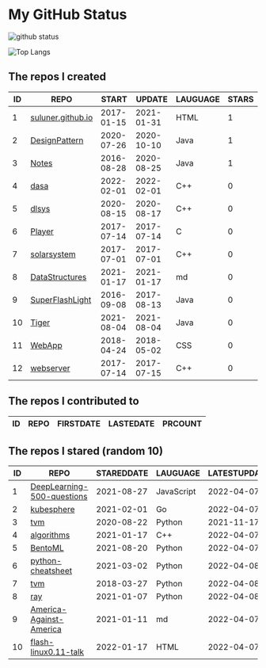 # My GitHub Status

<img src="https://github-readme-stats-1.yihong0618.vercel.app/api?username=ThaddeusJiang&show_icons=true&&&hide_title=true&count_private=true" alt="github status" />

![Top Langs](https://github-readme-stats-1.yihong0618.vercel.app/api/top-langs/?username=ThaddeusJiang&layout=compact)

<!--START_SECTION:my_github-->
## The repos I created
| ID |                               REPO                                |   START    |   UPDATE   | LAUGUAGE | STARS |
|----|-------------------------------------------------------------------|------------|------------|----------|-------|
|  1 | [suluner.github.io](https://github.com/suluner/suluner.github.io) | 2017-01-15 | 2021-01-31 | HTML     |     1 |
|  2 | [DesignPattern](https://github.com/suluner/DesignPattern)         | 2020-07-26 | 2020-10-10 | Java     |     1 |
|  3 | [Notes](https://github.com/suluner/Notes)                         | 2016-08-28 | 2020-08-25 | Java     |     1 |
|  4 | [dasa](https://github.com/suluner/dasa)                           | 2022-02-01 | 2022-02-01 | C++      |     0 |
|  5 | [dlsys](https://github.com/suluner/dlsys)                         | 2020-08-15 | 2020-08-17 | C++      |     0 |
|  6 | [Player](https://github.com/suluner/Player)                       | 2017-07-14 | 2017-07-14 | C        |     0 |
|  7 | [solarsystem](https://github.com/suluner/solarsystem)             | 2017-07-01 | 2017-07-01 | C++      |     0 |
|  8 | [DataStructures](https://github.com/suluner/DataStructures)       | 2021-01-17 | 2021-01-17 | md       |     0 |
|  9 | [SuperFlashLight](https://github.com/suluner/SuperFlashLight)     | 2016-09-08 | 2017-08-13 | Java     |     0 |
| 10 | [Tiger](https://github.com/suluner/Tiger)                         | 2021-08-04 | 2021-08-04 | Java     |     0 |
| 11 | [WebApp](https://github.com/suluner/WebApp)                       | 2018-04-24 | 2018-05-02 | CSS      |     0 |
| 12 | [webserver](https://github.com/suluner/webserver)                 | 2017-07-14 | 2017-07-15 | C++      |     0 |

## The repos I contributed to
| ID | REPO | FIRSTDATE | LASTEDATE | PRCOUNT |
|----|------|-----------|-----------|---------|

## The repos I stared (random 10)
| ID |                                         REPO                                         | STAREDDATE |  LAUGUAGE  | LATESTUPDATE |
|----|--------------------------------------------------------------------------------------|------------|------------|--------------|
|  1 | [DeepLearning-500-questions](https://github.com/scutan90/DeepLearning-500-questions) | 2021-08-27 | JavaScript | 2022-04-07   |
|  2 | [kubesphere](https://github.com/kubesphere/kubesphere)                               | 2021-02-01 | Go         | 2022-04-07   |
|  3 | [tvm](https://github.com/tqchen/tvm)                                                 | 2020-08-22 | Python     | 2021-11-17   |
|  4 | [algorithms](https://github.com/xtaci/algorithms)                                    | 2021-01-17 | C++        | 2022-04-07   |
|  5 | [BentoML](https://github.com/bentoml/BentoML)                                        | 2021-08-20 | Python     | 2022-04-07   |
|  6 | [python-cheatsheet](https://github.com/gto76/python-cheatsheet)                      | 2021-03-02 | Python     | 2022-04-08   |
|  7 | [tvm](https://github.com/apache/tvm)                                                 | 2018-03-27 | Python     | 2022-04-08   |
|  8 | [ray](https://github.com/ray-project/ray)                                            | 2021-01-07 | Python     | 2022-04-08   |
|  9 | [America-Against-America](https://github.com/zealotCE/America-Against-America)       | 2021-01-11 | md         | 2022-04-07   |
| 10 | [flash-linux0.11-talk](https://github.com/sunym1993/flash-linux0.11-talk)            | 2022-01-17 | HTML       | 2022-04-07   |

<!--END_SECTION:my_github-->